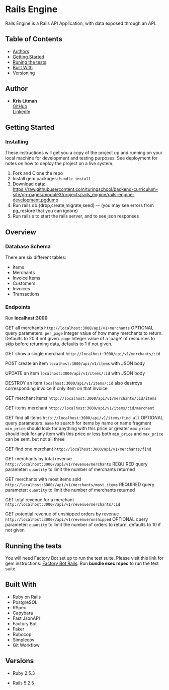 # Rails Engine

Rails Engine is a Rails API Application, with data exposed through an API.

## Table of Contents

  - [Authors](#authors)
  - [Getting Started](#getting-started)
  - [Runing the tests](#running-the-tests)
  - [Built With](#built-with)
  - [Versioning](#versioning)

## Author

  - **Kris Litman**<br>
    [GitHub](https://github.com/krislitman)<br>
    [LinkedIn](https://www.linkedin.com/in/kris-litman-7095351a4/)

## Getting Started

### Installing

These instructions will get you a copy of the project up and running on
your local machine for development and testing purposes. See deployment
for notes on how to deploy the project on a live system.

1. Fork and Clone the repo
2. Install gem packages: `bundle install`
3. Download data: https://raw.githubusercontent.com/turingschool/backend-curriculum-site/gh-pages/module3/projects/rails_engine/rails-engine-development.pgdump
4. Run rails db:{drop,create,migrate,seed} -- (you may see errors from pg_restore that you can ignore)
5. Run rails s to start the rails server, and to see json responses

## Overview

### Database Schema

There are six different tables:
<ul>
  <li>Items</li>
  <li>Merchants</li>
  <li>Invoice Items</li>
  <li>Customers</li>
  <li>Invoices</li>
  <li>Transactions</li>
  </ul>
  
### Endpoints

Run **localhost:3000**

GET all merchants `http://localhost:3000/api/v1/merchants`
OPTIONAL query parameters: 
`per_page` Integer value of how many merchants to return. Defaults to 20 if not given.
`page` Integer value of a 'page' of resources to skip before returning data, defaults to 1 if not given.

GET show a single merchant `http://localhost:3000/api/v1/merchants/:id`

POST create an item `localhost:3000/api/v1/items` with JSON body

UPDATE an item `localhost:3000/api/v1/items/:id` with JSON body

DESTROY an item `localhost:3000/api/v1/items/:id` also destroys corresponding invoice if only item on that invoice

GET merchant items `http://localhost:3000/api/v1/merchants/:id/items`

GET items merchant `http://localhost:3000/api/v1/items/:id/merchant`

GET find all items `http://localhost:3000/api/v1/items/find_all`
OPTIONAL query parameters:
`name` to search for items by name or name fragment
`min_price` should look for anything with this price or greater
`max price` should look for any item with this price or less
both `min_price` and `max_price` can be sent, but not all three

GET find one merchant `http://localhost:3000/api/v1/merchants/find`

GET merchants by total revenue `http://localhost:3000//api/v1/revenue/merchants`
REQUIRED query parameter:
`quantity` to limit the number of merchants returned

GET merchants with most items sold `http://localhost:3000//api/v1/merchants/most_items`
REQUIRED query parameter:
`quantity` to limit the number of merchants returned

GET total revenue for a merchant `http://localhost:3000//api/v1/revenue/merchants/:id`

GET potential revenue of unshipped orders by revenue `http://localhost:3000//api/v1/revenue/unshipped`
OPTIONAL query parameter:
`quantity` to limit the number of orders to return, defaults to 10 if not given

## Running the tests

You will need Factory Bot set up to run the test suite. Please visit this link for gem instructions: [Factory Bot Rails](https://github.com/thoughtbot/factory_bot_rails). Run **bundle exec rspec** to run the test suite. 

## Built With

- Ruby on Rails
- PostgreSQL
- RSpec
- Capybara
- Fast JsonAPI
- Factory Bot
- Faker
- Rubocop
- Simplecov
- Git Workflow

## Versions

- Ruby 2.5.3

- Rails 5.2.5
